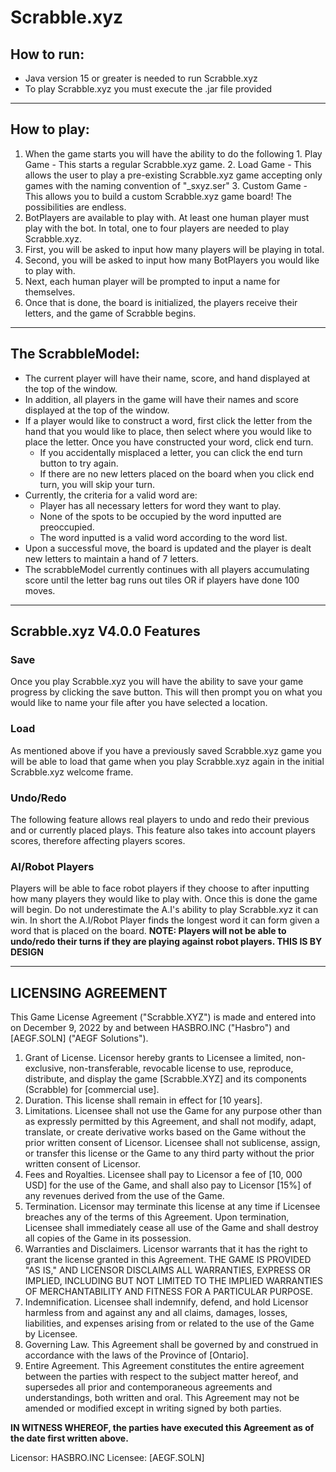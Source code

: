 # Scrabble.xyz

## How to run:
- Java version 15 or greater is needed to run Scrabble.xyz
- To play Scrabble.xyz you must execute the .jar file provided
---
## How to play:
1. When the game starts you will have the ability to do the following 1. Play Game - This starts a regular Scrabble.xyz game. 2. Load Game - This allows the user to play a pre-existing Scrabble.xyz game accepting only games with the naming convention of "_sxyz.ser" 3. Custom Game - This allows you to build a custom Scrabble.xyz game board! The possibilities are endless. 
2. BotPlayers are available to play with. At least one human player must play with the bot. In total, one to four players are needed to play Scrabble.xyz.
3. First, you will be asked to input how many players will be playing in total.
4. Second, you will be asked to input how many BotPlayers you would like to play with.
5. Next, each human player will be prompted to input a name for themselves.
6. Once that is done, the board is initialized, the players receive their letters, and the game of Scrabble begins.
---
## The ScrabbleModel:
- The current player will have their name, score, and hand displayed at the top of the window.
- In addition, all players in the game will have their names and score displayed at the top of the window. 
- If a player would like to construct a word, first click the letter from the hand that you would like to place, then select where you would like to place the letter. Once you have constructed your word, click end turn.
    - If you accidentally misplaced a letter, you can click the end turn button to try again.
    - If there are no new letters placed on the board when you click end turn, you will skip your turn.
- Currently, the criteria for a valid word are:
    - Player has all necessary letters for word they want to play.
    - None of the spots to be occupied by the word inputted are preoccupied. 
    - The word inputted is a valid word according to the word list.
- Upon a successful move, the board is updated and the player is dealt new letters to maintain a hand of 7 letters.
- The scrabbleModel currently continues with all players accumulating score until the letter bag runs out tiles OR if players have done 100 moves.
---
## Scrabble.xyz V4.0.0 Features

### Save
Once you play Scrabble.xyz you will have the ability to save your game progress by clicking the 
save button. This will then prompt you on what you would like to name your file after you have selected a location.

### Load
As mentioned above if you have a previously saved Scrabble.xyz game you will be able to load that game when you play Scrabble.xyz again
in the initial Scrabble.xyz welcome frame.

### Undo/Redo

The following feature allows real players to undo and redo their previous and or currently placed plays. This feature also takes into
account players scores, therefore affecting players scores.

### AI/Robot Players

Players will be able to face robot players if they choose to after inputting how many players they would like to play with.
Once this is done the game will begin. Do not underestimate the A.I's ability to play Scrabble.xyz it can win. In short the A.I/Robot Player
finds the longest word it can form given a word that is placed on the board. 
**NOTE: Players will not be able to undo/redo their turns if they are playing against robot players. THIS IS BY DESIGN**

---

## LICENSING AGREEMENT

This Game License Agreement ("Scrabble.XYZ") is made and entered into on December 9, 2022 by and between HASBRO.INC ("Hasbro") and [AEGF.SOLN] ("AEGF Solutions").

1. Grant of License. Licensor hereby grants to Licensee a limited, non-exclusive, non-transferable, 
revocable license to use, reproduce, distribute, and display the game [Scrabble.XYZ] and its components (Scrabble) for [commercial use].
2. Duration. This license shall remain in effect for [10 years].
3. Limitations. Licensee shall not use the Game for any purpose other than as expressly permitted by this Agreement, and shall not modify, adapt, translate, or create derivative works based on the Game without the prior written consent of Licensor. Licensee shall not sublicense, assign, or transfer this license or the Game to any third party without the prior written consent of Licensor.
4. Fees and Royalties. Licensee shall pay to Licensor a fee of [10, 000 USD] for the use of the Game, and shall also pay to Licensor [15%] of any revenues derived from the use of the Game.
5. Termination. Licensor may terminate this license at any time if Licensee breaches any of the terms of this Agreement. Upon termination, Licensee shall immediately cease all use of the Game and shall destroy all copies of the Game in its possession.
6. Warranties and Disclaimers. Licensor warrants that it has the right to grant the license granted in this Agreement. THE GAME IS PROVIDED "AS IS," AND LICENSOR DISCLAIMS ALL WARRANTIES, EXPRESS OR IMPLIED, INCLUDING BUT NOT LIMITED TO THE IMPLIED WARRANTIES OF MERCHANTABILITY AND FITNESS FOR A PARTICULAR PURPOSE.
7. Indemnification. Licensee shall indemnify, defend, and hold Licensor harmless from and against any and all claims, damages, losses, liabilities, and expenses arising from or related to the use of the Game by Licensee.
8. Governing Law. This Agreement shall be governed by and construed in accordance with the laws of the Province of [Ontario].
9. Entire Agreement. This Agreement constitutes the entire agreement between the parties with respect to the subject matter hereof, and supersedes all prior and contemporaneous agreements and understandings, both written and oral. This Agreement may not be amended or modified except in writing signed by both parties.

**IN WITNESS WHEREOF, the parties have executed this Agreement as of the date first written above.**

Licensor: HASBRO.INC
Licensee: [AEGF.SOLN]


